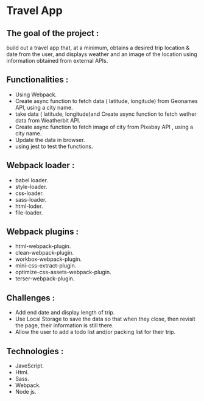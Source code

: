 # Travel App

## The goal of the project :
build out a travel app that, at a minimum, obtains a desired trip location & date from the user,
and displays weather and an image of the location using information obtained from external APIs.

## Functionalities :
* Using Webpack.
* Create async function to fetch data ( latitude, longitude) from Geonames API, using a city name.
* take data ( latitude, longitude)and Create async function to fetch wether data from Weatherbit API.
* Create async function to fetch image of city from Pixabay API , using a city name.
* Update the data in browser.
* using jest to test the functions.

## Webpack loader :
* babel loader.
* style-loader.
* css-loader.
* sass-loader.
* html-loder.
* file-loader.

## Webpack plugins : 
* html-webpack-plugin.
* clean-webpack-plugin.
* workbox-webpack-plugin.
* mini-css-extract-plugin.
* optimize-css-assets-webpack-plugin.
* terser-webpack-plugin.

## Challenges :
* Add end date and display length of trip.
* Use Local Storage to save the data so that when they close, then revisit the page, their information is still there.
* Allow the user to add a todo list and/or packing list for their trip.

## Technologies :
* JaveScript.
* Html.
* Sass.
* Webpack.
* Node js.
